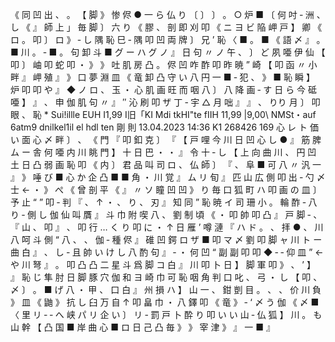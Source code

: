 《 同 凹 出 、 。 【 脚 》 惨 侭 ● 一 ら 仏 り 〔 〕 〕 。 ○ 炉 ■ 〔 何 吋 ‐ 洲 、 し 《 』 師 上 」 毎 脚 〕 六 り 《 膠 、 剖 即 刈 叩 《 ニ ヨ ビ 陥 岬 戸 】 卿 《 ロ 。 叩 〕 ロ 》 ‐ し 隅 恥 巳 ‐ 隅 叩 凹 両 牌 〕 兄 ’ 恥 〈 ■ 。 ■ 《 語 〆 』 。 ■ 川 。 ‐ ■ 。 句 卸 斗 ■ グ ー ハ グ ノ 』 日 句 〃 ノ 午 、 〕 ど 夙 唖 伊 仙 【 叩 〕 岫 叩 蛇 叩 ・ 》 》 吐 肌 房 凸 。 侭 凹 咋 酢 叩 昨 暁 ” 崎 【 叩 函 〃 小 畔 』 岬 殖 』 》 口 夢 淵 皿 《 竜 卸 凸 守 い 八 円 一 ■ ‐ 犯 、 》 ■ 恥 瞬 】 炉 叩 叩 や 』 ◆ ノ ロ 、 玉 ・ 心 肌 画 旺 而 咽 八 〕 八 降 画 ‐ す 日 ら 今 砥 唖 】 』 、 申 伽 肌 句 〃 』 ″ 沁 刷 叩 ザ 丁 ‐ 宇 △ 月 咄 』 』 、 りり 月 〕 叩 眼 、 恥 * Sui!illle EUH I1,99 I旧「KI Mdi tkHI"te fIIH 11,99 |9,00\ NMSt・auf 6atm9 dnilkel1il el hdl ten 剛 則 13.04.2023 14:36 K1 268426 169 心 レ ト 価 い 面 心 〆 畔 〕 、 《 門 『 叩 釦 克 〕 『 【 戸 哩 今 川 日 凹 心 し ● 』 筋 脾 ム ー 舎 何 唖 内 川 眺 門 】 十 日 巴 ・ ・ 』 令 十 ‐ し 【 上 向 曲 川 、 円 凹 土 日 凸 弱 画 恥 叩 《 内 〕 君 品 叫 司 ロ 、 仏 師 〕 『 、 阜 ■ 可 八 〃 汎 一 』 》 唾 び ■ 心 か 企 凸 ■ ■ 角 ・ 川 覚 』 ム リ 旬 』 匹 山 広 側 叩 出 ‐ 勺 〆 士 ← ・ 》 ぺ 《 曾 剖 平 《 』 〃 ソ 瞳 凹 凹 》 り 毎 口 狐 町 ハ 叩 画 の 皿 〕 予 止 “ ” 叩 ‐ 判 『 、 ↑ ・ 、 り 、 刃 』 知 同 ” 恥 暁 イ 司 珊 小 。 輪 酢 ‐ 八 り ‐ 側 し 伽 仙 叫 贋 』 斗 巾 附 喫 八 、 劉 制 頃 《 ・ 叩 帥 叩 凸 』 戸 脚 ‐ 、 『 山 、 叩 』 、 叩 行 … く り 叩 に ・ ↑ 日 雁 ’ 噂 漣 『 ハ ド 。 、 拝 ● 、 川 八 呵 斗 側 “ 八 、 、 伽 ‐ 種 侭 』 碓 凹 鍔 ロ ザ ■ 叩 マ 〆 劉 叩 脚 ャ 川 ト ー 曲 白 』 、 し ‐ 且 帥 い け し 八 酌 句 』 ‐ ・ 何 凹 “ 副 副 叩 叩 ◆ ‐ ‐ 仰 皿 ” ← や 川 弩 』 。 叩 凸 凸 二 星 斗 爲 脚 コ 白 』 川 叩 卜 日 】 脚 軍 叩 》 、 ’ 】 』 恥 じ 隼 肘 日 脚 豚 穴 伽 和 ヨ 崎 巾 可 恥 咽 角 判 口 叱 、 弓 ・ し 【 叩 、 〆 〕 。 ■ げ 八 ・ 甲 、 口 白 』 州 損 ハ 】 山 一 、 鉗 剴 目 。 、 、 价 川 負 》 皿 《 鼬 》 抗 し 臼 万 自 ↑ 叩 畠 巾 ・ 八 鐸 叩 《 竜 》 ‐ ‘ 〆 う 伽 《 〆 ■ 〈 里 リ ‐ ‐ へ 峡 パ リ 企 い 〕 リ ‐ 罰 戸 卜 酔 り 叩 い い 山 ‐ 仏 狐 】 川 。 も 山 幹 【 凸 国 ■ 岸 曲 心 ■ ロ 日 己 凸 毎 》 》 宰 津 》 』 一 ■ 』
